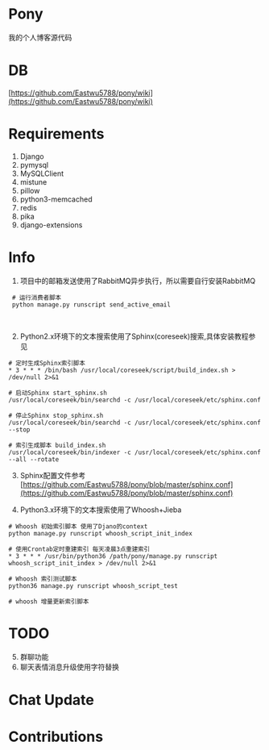 # Pony
我的个人博客源代码

# DB
[https://github.com/Eastwu5788/pony/wiki](https://github.com/Eastwu5788/pony/wiki)

# Requirements
1. Django
2. pymysql
3. MySQLClient
4. mistune
5. pillow
6. python3-memcached
7. redis
8. pika
9. django-extensions

# Info
1. 项目中的邮箱发送使用了RabbitMQ异步执行，所以需要自行安装RabbitMQ
```
 # 运行消费者脚本 
 python manage.py runscript send_active_email
```
       

2. Python2.x环境下的文本搜索使用了Sphinx(coreseek)搜索,具体安装教程参见
```
# 定时生成Sphinx索引脚本
* 3 * * * /bin/bash /usr/local/coreseek/script/build_index.sh > /dev/null 2>&1
```

```
# 启动Sphinx start_sphinx.sh
/usr/local/coreseek/bin/searchd -c /usr/local/coreseek/etc/sphinx.conf

# 停止Sphinx stop_sphinx.sh
/usr/local/coreseek/bin/searchd -c /usr/local/coreseek/etc/sphinx.conf --stop

# 索引生成脚本 build_index.sh
/usr/local/coreseek/bin/indexer -c /usr/local/coreseek/etc/sphinx.conf --all --rotate
```

3. Sphinx配置文件参考
[https://github.com/Eastwu5788/pony/blob/master/sphinx.conf](https://github.com/Eastwu5788/pony/blob/master/sphinx.conf)

4. Python3.x环境下的文本搜索使用了Whoosh+Jieba 
```
# Whoosh 初始索引脚本 使用了Djano的context
python manage.py runscript whoosh_script_init_index

# 使用Crontab定时重建索引 每天凌晨3点重建索引
* 3 * * * /usr/bin/python36 /path/pony/manage.py runscript whoosh_script_init_index > /dev/null 2>&1

# Whoosh 索引测试脚本
python36 manage.py runscript whoosh_script_test

# whoosh 增量更新索引脚本

```
# TODO
5. 群聊功能
6. 聊天表情消息升级使用字符替换

# Chat Update

# Contributions
